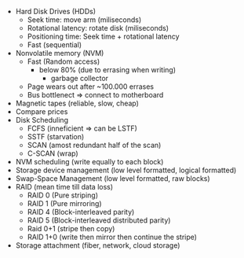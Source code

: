 - Hard Disk Drives (HDDs)
    - Seek time: move arm (miliseconds)
    - Rotational latency: rotate disk (miliseconds)
    - Positioning time: Seek time + rotational latency
    - Fast (sequential)
- Nonvolatile memory (NVM)
    - Fast (Random access)
        - below 80% (due to errasing when writing)
            - garbage collector
    - Page wears out after ~100.000 errases
    - Bus bottlenect => connect to motherboard
- Magnetic tapes (reliable, slow, cheap)
- Compare prices 
- Disk Scheduling
    - FCFS (inneficient => can be LSTF)
    - SSTF (starvation)
    - SCAN (amost redundant half of the scan)
    - C-SCAN (wrap)
- NVM scheduling (write equally to each block)
- Storage device management (low level formatted, logical formatted)
- Swap-Space Management (low level formatted, raw blocks)
- RAID (mean time till data loss)
    - RAID 0 (Pure striping)
    - RAID 1 (Pure mirroring)
    - RAID 4 (Block-interleaved parity)
    - RAID 5 (Block-interleaved distributed parity)
    - Raid 0+1 (stripe then copy)
    - RAID 1+0 (write then mirror then continue the stripe)
- Storage attachment (fiber, network, cloud storage)
